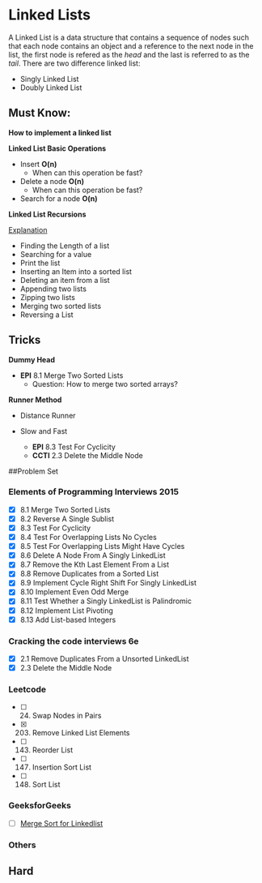 # Linked Lists
A Linked List is a data structure that contains a sequence of nodes such that each
node contains an object and a reference to the next node in the list, the first node
is refered as the *head* and the last is referred to as the *tail*. There are two 
difference linked list:
* Singly Linked List
* Doubly Linked List

## Must Know:
**How to implement a linked list**

**Linked List Basic Operations**

* Insert **O(n)**
    - When can this operation be fast?
* Delete a node **O(n)**
    - When can this operation be fast?
* Search for a node **O(n)**

**Linked List Recursions** 

[Explanation](http://www.cs.bu.edu/~snyder/cs112/CourseMaterials/LinkedListNotes.Recursion.LLs.html)
* Finding the Length of a list
* Searching for a value
* Print the list
* Inserting an Item into a sorted list
* Deleting an item from a list
* Appending two lists
* Zipping two lists
* Merging two sorted lists
* Reversing a List


## Tricks
**Dummy Head**
* **EPI** 8.1 Merge Two Sorted Lists
    - Question: How to merge two sorted arrays?

**Runner Method**
* Distance Runner

* Slow and Fast
    - **EPI** 8.3 Test For Cyclicity
    - **CCTI** 2.3 Delete the Middle Node


##Problem Set
### Elements of Programming Interviews 2015
- [x] 8.1 Merge Two Sorted Lists
- [x] 8.2 Reverse A Single Sublist
- [x] 8.3 Test For Cyclicity
- [x] 8.4 Test For Overlapping Lists No Cycles
- [x] 8.5 Test For Overlapping Lists Might Have Cycles
- [x] 8.6 Delete A Node From A Singly LinkedList
- [x] 8.7 Remove the Kth Last Element From a List
- [x] 8.8 Remove Duplicates from a Sorted List
- [x] 8.9 Implement Cycle Right Shift For Singly LinkedList
- [x] 8.10 Implement Even Odd Merge
- [x] 8.11 Test Whether a Singly LinkedList is Palindromic
- [x] 8.12 Implement List Pivoting
- [x] 8.13 Add List-based Integers

### Cracking the code interviews 6e
- [x] 2.1 Remove Duplicates From a Unsorted LinkedList
- [x] 2.3 Delete the Middle Node

### Leetcode
- [ ] 24. Swap Nodes in Pairs
- [x] 203. Remove Linked List Elements
- [ ] 143. Reorder List
- [ ] 147. Insertion Sort List
- [ ] 148. Sort List

### GeeksforGeeks
- [ ] [Merge Sort for Linkedlist](http://www.geeksforgeeks.org/merge-sort-for-linked-list/)


### Others
## Hard
